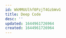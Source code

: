 ```yaml
---
id: WkMMUUlhf0PzjT4GzbWvG
title: Deep Code
desc: ''
updated: 1644961726964
created: 1644961726964
---
```


